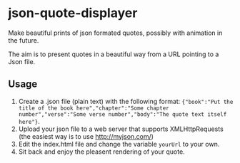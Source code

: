 json-quote-displayer
=======
Make beautiful prints of json formated quotes, possibly with animation in the future.

The aim is to present quotes in a beautiful way from a URL pointing to a Json file.

## Usage 
1. Create a .json file (plain text) with the following format:
`{"book":"Put the title of the book here","chapter":"Some chapter number","verse":"Some verse number","body":"The quote text itself here"}`.
2. Upload your json file to a web server that supports XMLHttpRequests (the easiest way is to use http://myjson.com/)
3. Edit the index.html file and change the variable `yourUrl` to your own.
4. Sit back and enjoy the pleasent rendering of your quote.
